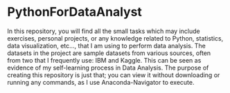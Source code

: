 # PythonForDataAnalyst
In this repository, you will find all the small tasks which may include exercises, personal projects, or any knowledge related to Python, statistics, data visualization, etc..., that I am using to perform data analysis. The datasets in the project are sample datasets from various sources, often from two that I frequently use: IBM and Kaggle. This can be seen as evidence of my self-learning process in Data Analysis. The purpose of creating this repository is just that; you can view it without downloading or running any commands, as I use Anaconda-Navigator to execute.

